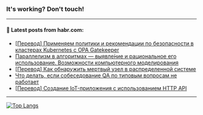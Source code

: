 ### It's working? Don't touch!

---
<!--
#### 🛠️ Technical stack:

![C++](https://img.shields.io/badge/C++-informational?logo=c%2B%2B&style=flat&logoColor=white&color=9C033A)
![Java](https://img.shields.io/badge/Java-informational?logo=java&style=flat&logoColor=white&color=007396)
![Kotlin](https://img.shields.io/badge/Kotlin-informational?logo=Kotlin&style=flat&logoColor=white&color=0095D5)
![JS](https://img.shields.io/badge/JS-informational?logo=javaScript&style=flat&logoColor=black&color=F7Df1E) <br>
![HTML5](https://img.shields.io/badge/HTML5-informational?logo=html5&style=flat&logoColor=white&color=E34F26)
![CSS3](https://img.shields.io/badge/CSS3-informational?logo=css3&style=flat&logoColor=white&color=157286)
![Sass](https://img.shields.io/badge/Saas-informational?logo=sass&style=flat&logoColor=white&color=hotpink)
![PHP](https://img.shields.io/badge/PHP-informational?logo=php&style=flat&logoColor=white&color=777BB4) <br>
![WebPAck](https://img.shields.io/badge/WebPack-informational?logo=webPack&style=flat&logoColor=white&color=FF6F00)
![Bootstrap](https://img.shields.io/badge/Bootstrap-informational?logo=Bootstrap&style=flat&logoColor=white&color=7952B3)
![MySQL](https://img.shields.io/badge/MySQL-informational?logo=MySQL&style=flat&logoColor=white&color=00f) <br>
![NodeJS](https://img.shields.io/badge/NodeJS-informational?logo=node.js&style=flat&logoColor=white&color=43853D)
![Spring](https://img.shields.io/badge/Spring-informational?logo=Spring&style=flat&logoColor=white&color=0A9EDC)
![Angular](https://img.shields.io/badge/Vue-informational?logo=vue.js&style=flat&logoColor=white&color=red)
![Git](https://img.shields.io/badge/Git-informational?logo=git&style=flat&logoColor=white&color=darkorange)

___
-->

#### 💬 Latest posts from habr.com:

<!-- BLOG-POST-LIST:START -->
- [[Перевод] Применяем политики и рекомендации по безопасности в кластерах Kubernetes с OPA Gatekeeper](https://habr.com/ru/post/688268/?utm_source=habrahabr&utm_medium=rss&utm_campaign=688268)
- [Параллелизм в алгоритмах — выявле́ние и рациональное его использование. Возможности компьютерного моделирования](https://habr.com/ru/post/688196/?utm_source=habrahabr&utm_medium=rss&utm_campaign=688196)
- [[Перевод] Как обнаружить мертвый узел в распределенной системе](https://habr.com/ru/post/688274/?utm_source=habrahabr&utm_medium=rss&utm_campaign=688274)
- [Что делать, если собеседование QA по типовым вопросам не работает](https://habr.com/ru/post/685204/?utm_source=habrahabr&utm_medium=rss&utm_campaign=685204)
- [[Перевод] Создание IoT-приложения с использованием HTTP API](https://habr.com/ru/post/687714/?utm_source=habrahabr&utm_medium=rss&utm_campaign=687714)
<!-- BLOG-POST-LIST:END -->

---

[![Top Langs](https://github-readme-stats.vercel.app/api/top-langs/?username=zloylis&layout=compact&hide_border=true&theme=dracula)](https://github.com/zloylis)
